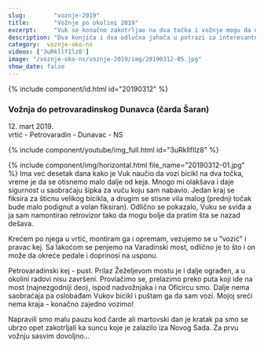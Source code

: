 ```yaml
---
slug:        "voznje-2019"
title:       "Vožnje po okolini 2019"
excerpt:     "Vuk se konačno zakotrljao na dva točka i vožnje mogu da otpočnu!"
description: "Dva konjića i dva odlučna jahača u potrazi za interesantnim mestima u okolini Novog Sada"
category:  voznje-oko-ns
videos: ['3uRkllfIlz8']
image: "/voznje-oko-ns/voznje-2019/img/20190312-05.jpg"
show_date: false
---
```


{% include component/id.html id="20190312" %}
### Vožnja do petrovaradinskog Dunavca (čarda Šaran)

12\. mart 2019.  
vrtić - Petrovaradin - Dunavac - NS     

{% include component/youtube/img_full.html id="3uRkllfIlz8" %}

{% include component/img/horizontal.html file_name="20190312-01.jpg" %}
Ima već desetak dana kako je Vuk naučio da vozi bicikl na dva točka, vreme je da se otisnemo malo dalje od keja.
Mnogo mi olakšava i daje sigurnost u saobraćaju šipka za vuču koju sam nabavio. Jedan kraj se fiksira za šticnu velikog
bicikla, a drugim se stisne vila malog (prednji točak bude malo podignut a volan fiksiran). Odlično se pokazalo, Vuku
se sviđa a ja sam namontirao retrovizor tako da mogu bolje da pratim šta se nazad dešava.

Krećem po njega u vrtić, montiram ga i opremam, vezujemo se u "vozić" i pravac kej. Sa lakoćom se penjemo na Varadinski 
most, odlično je to što i on može da okreće pedale i doprinosi na usponu.

Petrovaradinski kej - pust. Prilaz Žeželjevom mostu je i dalje ograđen, a u okolini radovi nisu završeni. Provlačimo se,
prelazimo preko puta koji ide na most (najnezgodniji deo), ispod nadvožnjaka i na Oficircu smo. Dalje nema saobraćaja
pa oslobađam Vukov bicikl i puštam ga da sam vozi. Mojoj sreći nema kraja - konačno zajedno vozimo! 

Napravili smo malu pauzu kod čarde ali martovski dan je kratak pa smo se ubrzo opet zakotrljali ka suncu koje je zalazilo
iza Novog Sada. Za prvu vožnju sasvim dovoljno...
